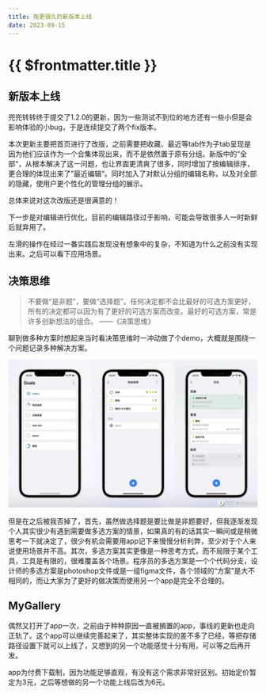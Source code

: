 ```yaml
---
title: 拖更很久的新版本上线
date: 2023-09-15
---
```


# {{ $frontmatter.title }} <Badge type="tip" :text="String($frontmatter.date).slice(0,10)" />


## 新版本上线

兜兜转转终于提交了1.2.0的更新，因为一些测试不到位的地方还有一些小但是会影响体验的小bug，于是连续提交了两个fix版本。

本次更新主要把首页进行了改版，之前需要把收藏、最近等tab作为子tab呈现是因为他们应该作为一个合集体现出来，而不是依然置于原有分组。新版中的“全部“，从根本解决了这一问题，也让界面更清爽了很多，同时增加了按编辑排序，更合理的体现出来了”最近编辑“。同时加入了对默认分组的编辑名称，以及对全部的隐藏，使用户更个性化的管理分组的展示。

总体来说对这次改版还是很满意的！

下一步是对编辑进行优化，目前的编辑路径过于影响，可能会导致很多人一时新鲜后就弃用了。

左滑的操作在经过一番实践后发现没有想象中的复杂，不知道为什么之前没有实现出来。之后可以看下应用场景。

## 决策思维

> 不要做“是非题”，要做“选择题”。任何决定都不会比最好的可选方案更好，所有的决定都可以因为有了更好的可选方案而改变。最好的可选方案，常是许多创新想法的组合。 ——《决策思维》
> 

聊到做多种方案时想起来当时看决策思维时一冲动做了个demo，大概就是围绕一个问题记录多种解决方案。

![Alt text](./assets/m9w3-1.png)

但是在之后被我否掉了，首先，虽然做选择题是要比做是非题要好，但我逐渐发现个人其实很少有遇到需要做多选方案的情景，如果真的有的话其实一瞬间或是稍微思考一下就决定了，很少有机会需要用app记下来慢慢分析利弊，至少对于个人来说使用场景并不高。其次，多选方案其实更像是一种思考方式，而不局限于某个工具，工具是有限的，很难覆盖各个场景。程序员的多选方案是一个个代码分支，设计师的多选方案是photoshop文件或是一组figma文件，各个领域的“方案”是大不相同的，而让大家为了更好的做决策而使用另一个app是完全不合理的。

## MyGallery

偶然又打开了app一次，之前由于种种原因一直被搁置的app，事线的更新也走向正轨了。这个app可以继续完善起来了，其实整体实现的差不多了已经，等把存储路径设置下就可以上线了，又想到的另一个功能感觉十分有用，可以等之后再开发。

app为付费下载制，因为功能足够直观，有没有这个需求非常好区别。初始定价暂定为3元，之后等想做的另一个功能上线后改为6元。